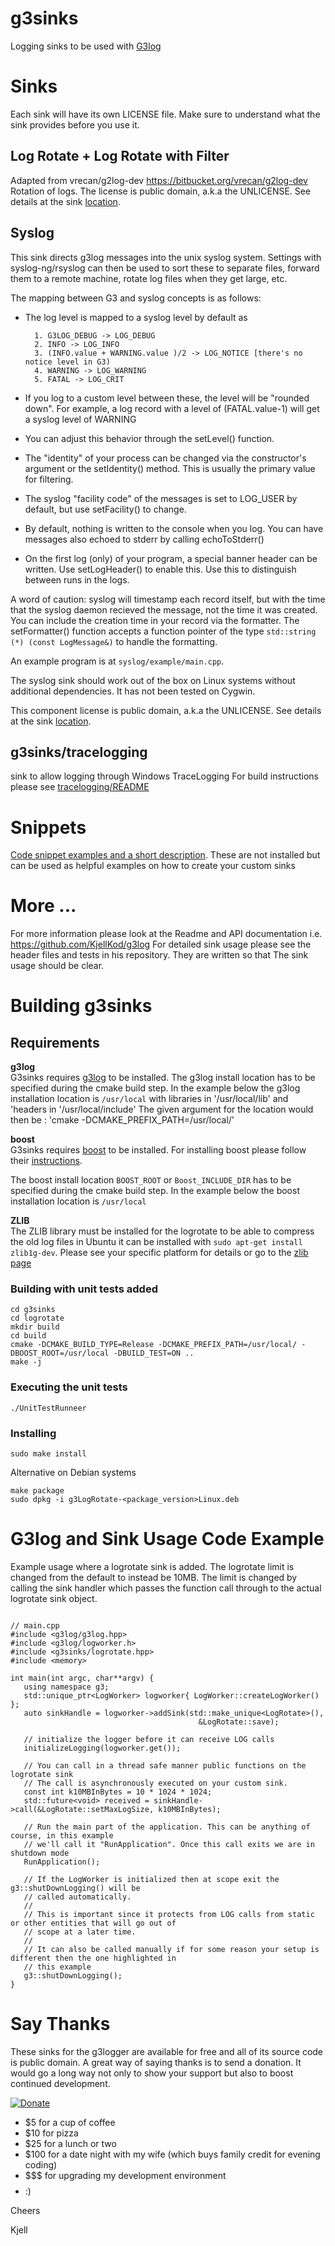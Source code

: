 # g3sinks
Logging sinks to be used with [G3log](https://github.com/KjellKod/g3log)

#  Sinks
Each sink will have its own LICENSE file. Make sure to understand what the sink provides
before you use it. 

## Log Rotate + Log Rotate with Filter
Adapted from vrecan/g2log-dev https://bitbucket.org/vrecan/g2log-dev
Rotation of logs. 
The license is public domain, a.k.a the  UNLICENSE.
See details at the sink [location](https://github.com/KjellKod/g3sinks/tree/master/logrotate).

## Syslog
This sink directs g3log messages into the unix syslog system. Settings with syslog-ng/rsyslog 
can then be used to sort these to separate files, forward them to a remote machine, rotate log 
files when they get large, etc.
 
The mapping between G3 and syslog concepts is as follows:

* The log level is mapped to a syslog level by default as

        1. G3LOG_DEBUG -> LOG_DEBUG
        2. INFO -> LOG_INFO
        3. (INFO.value + WARNING.value )/2 -> LOG_NOTICE [there's no notice level in G3)
        4. WARNING -> LOG_WARNING
        5. FATAL -> LOG_CRIT
        
* If you log to a custom level between these, the level will be "rounded down". For example, a log record
    with a level of (FATAL.value-1) will get a syslog level of WARNING
* You can adjust this behavior through the setLevel() function.
* The "identity" of your process can be changed via the constructor's argument or the setIdentity() 
    method.  This is usually the primary value for filtering.
* The syslog "facility code" of the messages is set to LOG_USER by default, but use setFacility() to change.
* By default, nothing is written to the console when you log.  You can have messages also echoed to stderr
    by calling echoToStderr() 
* On the first log (only) of your program, a special banner header can be written. Use setLogHeader() to
    enable this. Use this to distinguish between runs in the logs.

A word of caution: syslog will timestamp each record itself, but with the time that the syslog
daemon recieved the message, not the time it was created.  You can include the creation time
in your record via the formatter. The setFormatter() function accepts a function pointer of the 
type `std::string (*) (const LogMessage&)` to handle the formatting.

An example program is at `syslog/example/main.cpp`.

The syslog sink should work out of the box on Linux systems without additional dependencies.  It has not 
been tested on Cygwin.

This component license is public domain, a.k.a the  UNLICENSE.
See details at the sink [location](https://github.com/KjellKod/g3sinks/tree/master/logrotate).

## g3sinks/tracelogging
sink to allow logging through Windows TraceLogging
For build instructions please see [tracelogging/README](tracelogging/README.md)

# Snippets
[Code snippet examples and a short description](snippets/README.markdown). These are not installed but can 
be used as helpful examples on how to create your custom sinks

# More ...
For more information please look at the Readme and API documentation i.e. https://github.com/KjellKod/g3log
For detailed sink usage please see the header files and tests  in his repository. They are written so that
The sink usage should be clear.

# Building g3sinks
## Requirements
**g3log**<br>
G3sinks requires [g3log](https://github.com/KjellKod/g3log)  to be installed. 
The g3log install location has to be specified during the cmake build step. In the example below the g3log installation location is `/usr/local` with libraries in '/usr/local/lib' and 'headers in '/usr/local/include'
The given argument for the location would then be : 'cmake -DCMAKE_PREFIX_PATH=/usr/local/'

**boost**<br>
G3sinks requires [boost](http://www.boost.org/doc/libs/1_63_0/index.html)  to be installed. 
For installing boost please follow their [instructions](http://www.boost.org/doc/libs/1_63_0/more/getting_started/unix-variants.html). 

The boost install location `BOOST_ROOT` or `Boost_INCLUDE_DIR` has to be specified during the cmake build step.
In the example below the boost  installation 
location is `/usr/local`

**ZLIB**<br>
The ZLIB library must be installed for the logrotate to be able to compress the old log files
in Ubuntu it can be installed with `sudo apt-get install zlib1g-dev`. Please see your specific platform for details or go to the [zlib page](http://www.zlib.net/)


### Building with unit tests added
```
cd g3sinks
cd logrotate
mkdir build
cd build
cmake -DCMAKE_BUILD_TYPE=Release -DCMAKE_PREFIX_PATH=/usr/local/ -DBOOST_ROOT=/usr/local -DBUILD_TEST=ON ..
make -j
```

### Executing the unit tests
```
./UnitTestRunneer
```

### Installing
```
sudo make install
```

Alternative on Debian systems
```
make package
sudo dpkg -i g3LogRotate-<package_version>Linux.deb
```


# G3log and Sink Usage Code Example
Example usage where a logrotate sink is added. The logrotate limit is changed from the default to instead be 10MB. The limit is changed by calling the sink handler which passes the function call through to the actual logrotate sink object.
```

// main.cpp
#include <g3log/g3log.hpp>
#include <g3log/logworker.h>
#include <g3sinks/logrotate.hpp>
#include <memory>

int main(int argc, char**argv) {
   using namespace g3;
   std::unique_ptr<LogWorker> logworker{ LogWorker::createLogWorker() };
   auto sinkHandle = logworker->addSink(std::make_unique<LogRotate>(),
                                          &LogRotate::save);
   
   // initialize the logger before it can receive LOG calls
   initializeLogging(logworker.get());            
            
   // You can call in a thread safe manner public functions on the logrotate sink
   // The call is asynchronously executed on your custom sink.
   const int k10MBInBytes = 10 * 1024 * 1024;
   std::future<void> received = sinkHandle->call(&LogRotate::setMaxLogSize, k10MBInBytes);
   
   // Run the main part of the application. This can be anything of course, in this example
   // we'll call it "RunApplication". Once this call exits we are in shutdown mode
   RunApplication();

   // If the LogWorker is initialized then at scope exit the g3::shutDownLogging() will be 
   // called automatically. 
   //  
   // This is important since it protects from LOG calls from static or other entities that will go out of
   // scope at a later time. 
   //
   // It can also be called manually if for some reason your setup is different then the one highlighted in
   // this example
   g3::shutDownLogging();
}
```



# Say Thanks
These sinks for the g3logger are available for free and all of its source code is public domain.  A great way of saying thanks is to send a donation. It would go a long way not only to show your support but also to boost continued development.

[![Donate](https://img.shields.io/badge/Donate-PayPal-green.svg)](https://www.paypal.me/g3log/25)

* $5 for a cup of coffee
* $10 for pizza 
* $25 for a lunch or two
* $100 for a date night with my wife (which buys family credit for evening coding)
* $$$ for upgrading my development environment
* $$$$ :)

Cheers

Kjell
